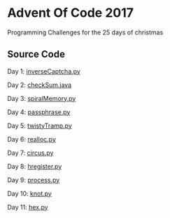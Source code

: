 # Advent Of Code 2017
Programming Challenges for the 25 days of christmas

## Source Code
Day 1: [inverseCaptcha.py](https://github.com/patelneel55/AdventOfCode2017/blob/master/inverseCaptcha.py)

Day 2: [checkSum.java](https://github.com/patelneel55/AdventOfCode2017/blob/master/checkSum.java)

Day 3: [spiralMemory.py](https://github.com/patelneel55/AdventOfCode2017/blob/master/spiralMemory.py)

Day 4: [passphrase.py](https://github.com/patelneel55/AdventOfCode2017/blob/master/passphrase.py)

Day 5: [twistyTramp.py](https://github.com/patelneel55/AdventOfCode2017/blob/master/twistyTramp.py)

Day 6: [realloc.py](https://github.com/patelneel55/AdventOfCode2017/blob/master/realloc.py)

Day 7: [circus.py](https://github.com/patelneel55/AdventOfCode2017/blob/master/circus.py)

Day 8: [hregister.py](https://github.com/patelneel55/AdventOfCode2017/blob/master/hregister.py)

Day 9: [process.py](https://github.com/patelneel55/AdventOfCode2017/blob/master/process.py)

Day 10: [knot.py](https://github.com/patelneel55/AdventOfCode2017/blob/master/knot.py)

Day 11: [hex.py](https://github.com/patelneel55/AdventOfCode2017/blob/master/hex.py)
